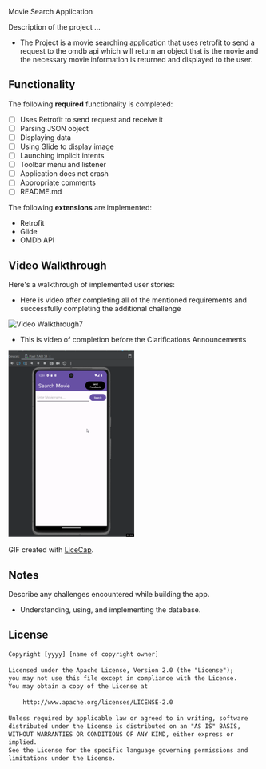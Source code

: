 Movie Search Application

Description of the project ...

- The Project is a movie searching application that uses retrofit to send a request to the omdb api which will return an object that is the movie and the necessary movie information is returned and displayed to the user.

## Functionality 

The following **required** functionality is completed:

* [ ] Uses Retrofit to send request and receive it 
* [ ] Parsing JSON object
* [ ] Displaying data
* [ ] Using Glide to display image
* [ ] Launching implicit intents
* [ ] Toolbar menu and listener
* [ ] Application does not crash
* [ ] Appropriate comments
* [ ] README.md

The following **extensions** are implemented:

* Retrofit
* Glide
* OMDb API

## Video Walkthrough

Here's a walkthrough of implemented user stories:

- Here is video after completing all of the mentioned requirements and successfully completing the additional challenge
<img src='walkthrough7.gif' title='Video Walkthrough7' width='50%' alt='Video Walkthrough7' />

- This is video of completion before the Clarifications Announcements
<img src='walkthrough6.gif' title='Video Walkthrough6' width='50%' alt='Video Walkthrough6' />

GIF created with [LiceCap](http://www.cockos.com/licecap/).

## Notes

Describe any challenges encountered while building the app.

- Understanding, using, and implementing the database.

## License

    Copyright [yyyy] [name of copyright owner]

    Licensed under the Apache License, Version 2.0 (the "License");
    you may not use this file except in compliance with the License.
    You may obtain a copy of the License at

        http://www.apache.org/licenses/LICENSE-2.0

    Unless required by applicable law or agreed to in writing, software
    distributed under the License is distributed on an "AS IS" BASIS,
    WITHOUT WARRANTIES OR CONDITIONS OF ANY KIND, either express or implied.
    See the License for the specific language governing permissions and
    limitations under the License.
